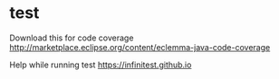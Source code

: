 # test

Download this for code coverage
http://marketplace.eclipse.org/content/eclemma-java-code-coverage

Help while running test
https://infinitest.github.io
